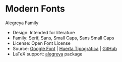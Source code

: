 # Modern Fonts

Alegreya Family
 * Design: Intended for literature
 * Family: Serif, Sans, Small Caps, Sans Small Caps
 * License: Open Font License
 * Source: [Google Font](https://fonts.google.com/?query=alegreya) | [Huerta Tipográfica](https://www.huertatipografica.com/en) | [GitHub](https://github.com/huertatipografica)
 * LaTeX support: [alegreya](https://www.ctan.org/pkg/alegreya) package
